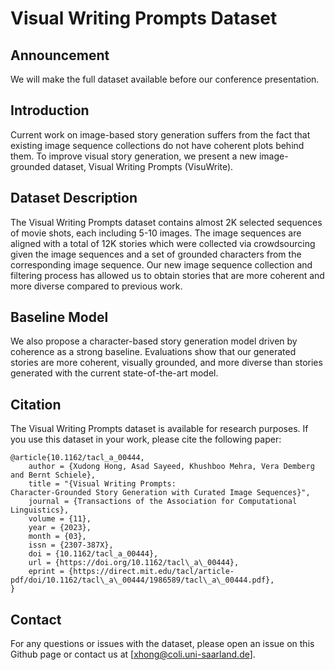 # Visual Writing Prompts Dataset

## Announcement
We will make the full dataset available before our conference presentation. 

## Introduction
Current work on image-based story generation suffers from the fact that existing image sequence collections do not have coherent plots behind them. To improve visual story generation, we present a new image-grounded dataset, Visual Writing Prompts (VisuWrite). 

## Dataset Description
The Visual Writing Prompts dataset contains almost 2K selected sequences of movie shots, each including 5-10 images. The image sequences are aligned with a total of 12K stories which were collected via crowdsourcing given the image sequences and a set of grounded characters from the corresponding image sequence. Our new image sequence collection and filtering process has allowed us to obtain stories that are more coherent and more diverse compared to previous work. 

## Baseline Model
We also propose a character-based story generation model driven by coherence as a strong baseline. Evaluations show that our generated stories are more coherent, visually grounded, and more diverse than stories generated with the current state-of-the-art model.

## Citation
The Visual Writing Prompts dataset is available for research purposes. If you use this dataset in your work, please cite the following paper:
```
@article{10.1162/tacl_a_00444,
    author = {Xudong Hong, Asad Sayeed, Khushboo Mehra, Vera Demberg and Bernt Schiele},
    title = "{Visual Writing Prompts:
Character-Grounded Story Generation with Curated Image Sequences}",
    journal = {Transactions of the Association for Computational Linguistics},
    volume = {11},
    year = {2023},
    month = {03},
    issn = {2307-387X},
    doi = {10.1162/tacl_a_00444},
    url = {https://doi.org/10.1162/tacl\_a\_00444},
    eprint = {https://direct.mit.edu/tacl/article-pdf/doi/10.1162/tacl\_a\_00444/1986589/tacl\_a\_00444.pdf},
}
```






## Contact
For any questions or issues with the dataset, please open an issue on this Github page or contact us at [xhong@coli.uni-saarland.de].

